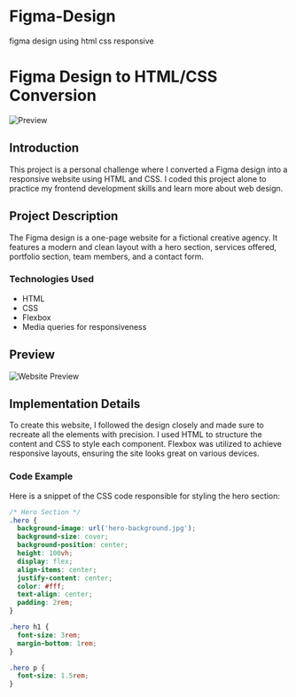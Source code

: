 # Figma-Design
figma design using html css responsive
# Figma Design to HTML/CSS Conversion

![Preview](/Figma-Design/ss.png)

## Introduction
This project is a personal challenge where I converted a Figma design into a responsive website using HTML and CSS. I coded this project alone to practice my frontend development skills and learn more about web design.

## Project Description
The Figma design is a one-page website for a fictional creative agency. It features a modern and clean layout with a hero section, services offered, portfolio section, team members, and a contact form.

### Technologies Used
- HTML
- CSS
- Flexbox
- Media queries for responsiveness

## Preview
![Website Preview](/Figma-Design/ss.png)

## Implementation Details
To create this website, I followed the design closely and made sure to recreate all the elements with precision. I used HTML to structure the content and CSS to style each component. Flexbox was utilized to achieve responsive layouts, ensuring the site looks great on various devices.

### Code Example
Here is a snippet of the CSS code responsible for styling the hero section:

```css
/* Hero Section */
.hero {
  background-image: url('hero-background.jpg');
  background-size: cover;
  background-position: center;
  height: 100vh;
  display: flex;
  align-items: center;
  justify-content: center;
  color: #fff;
  text-align: center;
  padding: 2rem;
}

.hero h1 {
  font-size: 3rem;
  margin-bottom: 1rem;
}

.hero p {
  font-size: 1.5rem;
}
